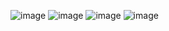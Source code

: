

![image](https://github.com/robinpound/LaserBeat/assets/54936470/ccbc5ff6-48ba-4d10-8275-014dadb3ceab)
![image](https://github.com/robinpound/LaserBeat/assets/54936470/b64d172a-ffec-4711-a273-2c959fcf143a)
![image](https://github.com/robinpound/LaserBeat/assets/54936470/119b10f4-0648-49f7-8fe9-0118bf921fca)
![image](https://github.com/robinpound/LaserBeat/assets/54936470/237cc297-4358-4d30-a1c5-35d02b543382)
